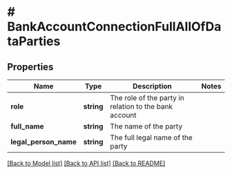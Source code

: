 # # BankAccountConnectionFullAllOfDataParties

## Properties

Name | Type | Description | Notes
------------ | ------------- | ------------- | -------------
**role** | **string** | The role of the party in relation to the bank account |
**full_name** | **string** | The name of the party |
**legal_person_name** | **string** | The full legal name of the party |

[[Back to Model list]](../../README.md#models) [[Back to API list]](../../README.md#endpoints) [[Back to README]](../../README.md)
